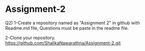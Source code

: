 # Assignment-2
Q2)
1-Create a repository named as “Assignment 2” in github with Readme.md file,
Questions must be paste in the readme file.

2-Clone your repository.
https://github.com/ShalikaNawarathna/Assignment-2.git
